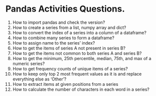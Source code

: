 # Pandas Activities Questions.

1. How to import pandas and check the version?
2. How to create a series from a list, numpy array and dict?
3. How to convert the index of a series into a column of a dataframe?
4.  How to combine many series to form a dataframe?
5.  How to assign name to the series’ index?
6.  How to get the items of series A not present in series B?
7.  How to get the items not common to both series A and series B?
8.  How to get the minimum, 25th percentile, median, 75th, and max of a numeric series?
9.  How to get frequency counts of unique items of a series?
10.  How to keep only top 2 most frequent values as it is and replace everything else as ‘Other’?
11.  How to extract items at given positions from a series
12.  How to calculate the number of characters in each word in a series?





